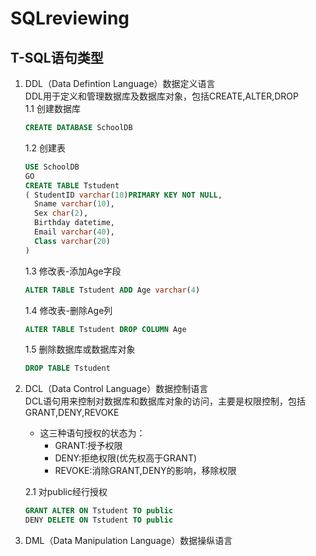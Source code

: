 # SQLreviewing

## T-SQL语句类型
1. DDL（Data Defintion Language）数据定义语言  
    DDL用于定义和管理数据库及数据库对象，包括CREATE,ALTER,DROP<br>
    1.1 创建数据库<br>
    ```SQL
    CREATE DATABASE SchoolDB
    ```
    1.2 创建表<br>
    ```SQL
    USE SchoolDB
    GO
    CREATE TABLE Tstudent
    ( StudentID varchar(10)PRIMARY KEY NOT NULL,
      Sname varchar(10),
      Sex char(2),
      Birthday datetime,
      Email varchar(40),
      Class varchar(20)
    )
    ```
    1.3  修改表-添加Age字段<br>
    ```SQL
    ALTER TABLE Tstudent ADD Age varchar(4)
    ```
    1.4 修改表-删除Age列<br>
    ```SQL
    ALTER TABLE Tstudent DROP COLUMN Age
    ```
    1.5 删除数据库或数据库对象
    ```sql
    DROP TABLE Tstudent
    ```
2. DCL（Data Control Language）数据控制语言  
    DCL语句用来控制对数据库和数据库对象的访问，主要是权限控制，包括GRANT,DENY,REVOKE<br>
    - 这三种语句授权的状态为：  
        + GRANT:授予权限
        + DENY:拒绝权限(优先权高于GRANT)
        + REVOKE:消除GRANT,DENY的影响，移除权限
      
    2.1 对public经行授权  
    ```sql
    GRANT ALTER ON Tstudent TO public
    DENY DELETE ON Tstudent TO public
    ```
3. DML（Data Manipulation Language）数据操纵语言
